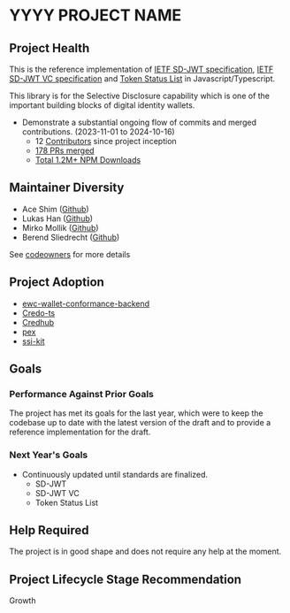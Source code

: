 # YYYY PROJECT NAME

## Project Health

This is the reference implementation of [IETF SD-JWT specification](https://datatracker.ietf.org/doc/draft-ietf-oauth-selective-disclosure-jwt/), [IETF SD-JWT VC specification](https://datatracker.ietf.org/doc/draft-ietf-oauth-sd-jwt-vc/) and [Token Status List](https://datatracker.ietf.org/doc/draft-ietf-oauth-status-list/) in Javascript/Typescript.

This library is for the Selective Disclosure capability which is one of the important building blocks of digital identity wallets.

- Demonstrate a substantial ongoing flow of commits and merged contributions. (2023-11-01 to 2024-10-16)
  - 12 [Contributors](https://github.com/openwallet-foundation-labs/sd-jwt-js/graphs/contributors) since project inception
  - [178 PRs merged](https://github.com/openwallet-foundation-labs/sd-jwt-js/pulls?q=is%3Apr+is%3Aclosed)
  - [Total 1.2M+ NPM Downloads](https://npm-stats-ecru.vercel.app/)

## Maintainer Diversity

- Ace Shim ([Github](https://github.com/pensivej))
- Lukas Han ([Github](https://github.com/lukasjhan))
- Mirko Mollik ([Github](https://github.com/cre8))
- Berend Sliedrecht ([Github](https://github.com/berendsliedrecht))

See [codeowners](https://github.com/openwallet-foundation/sd-jwt-js/blob/main/CODEOWNERS) for more details

## Project Adoption

- [ewc-wallet-conformance-backend](https://github.com/EWC-consortium/ewc-wallet-conformance-backend)
- [Credo-ts](https://github.com/openwallet-foundation/credo-ts)
- [Credhub](https://github.com/openwallet-foundation-labs/credhub)
- [pex](https://github.com/Sphereon-Opensource/PEX)
- [ssi-kit](https://github.com/Sphereon-Opensource/SSI-SDK)

## Goals

### Performance Against Prior Goals

The project has met its goals for the last year, which were to keep the codebase
up to date with the latest version of the draft and to provide a reference
implementation for the draft.

### Next Year's Goals

- Continuously updated until standards are finalized.
  - SD-JWT
  - SD-JWT VC
  - Token Status List

## Help Required

The project is in good shape and does not require any help at the moment.

## Project Lifecycle Stage Recommendation

Growth
